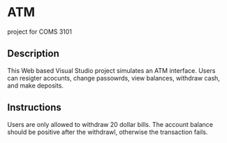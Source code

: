 # ATM
project for COMS 3101

## Description
This Web based Visual Studio project simulates an ATM interface. Users can resigter acocunts, change passowrds, view balances, withdraw cash, and make deposits.

## Instructions
Users are only allowed to withdraw 20 dollar bills.
The account balance should be positive after the withdrawl, otherwise the transaction fails. 


